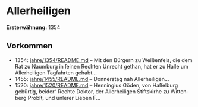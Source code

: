 # Allerheiligen

**Ersterwähnung:** 1354

## Vorkommen
- 1354: [jahre/1354/README.md](../jahre/1354/README.md) – Mit den Bürgern zu Weißenfels, die dem Rat zu
Naumburg in ſeinen Rechten Unrecht gethan, hat er zu
Halle um Allerheiligen Tagfahrten gehabt...
- 1455: [jahre/1455/README.md](../jahre/1455/README.md) – Donnerstag nah
Allerheiligen...
- 1520: [jahre/1520/README.md](../jahre/1520/README.md) – Henningius Göden, von Haſſelburg gebürtig, beider“
Rechte Doktor, der Allerheiligen Stiftskirhe zu Witten-
berg Probſt, und unſerer Lieben F...
